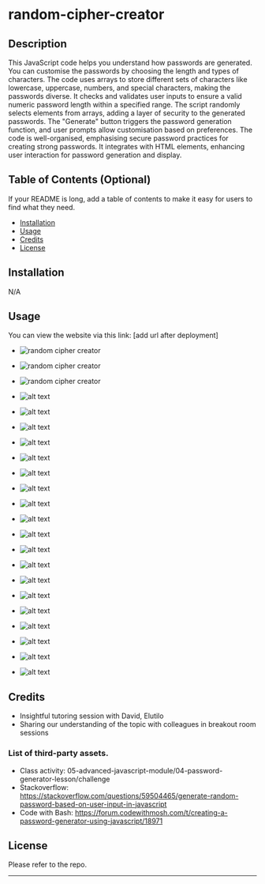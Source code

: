 # random-cipher-creator

## Description

This JavaScript code helps you understand how passwords are generated. You can customise the passwords by choosing the length and types of characters. The code uses arrays to store different sets of characters like lowercase, uppercase, numbers, and special characters, making the passwords diverse. It checks and validates user inputs to ensure a valid numeric password length within a specified range. The script randomly selects elements from arrays, adding a layer of security to the generated passwords. The "Generate" button triggers the password generation function, and user prompts allow customisation based on preferences. The code is well-organised, emphasising secure password practices for creating strong passwords. It integrates with HTML elements, enhancing user interaction for password generation and display.

## Table of Contents (Optional)

If your README is long, add a table of contents to make it easy for users to find what they need.

-   [Installation](#installation)
-   [Usage](#usage)
-   [Credits](#credits)
-   [License](#license)

## Installation

N/A

## Usage

You can view the website via this link: [add url after deployment]

-   ![random cipher creator](./gifs/e2e.gif)
-   ![random cipher creator](./gifs/cancel.gif)
-   ![random cipher creator](./gifs/negative.gif)

-   ![alt text](assets/images/func_1.png)
-   ![alt text](assets/images/func_2a.png)
-   ![alt text](assets/images/func_2b.png)
-   ![alt text](assets/images/func_3.png)
-   ![alt text](assets/images/rcc-html_001.png)
-   ![alt text](assets/images/rcc_01.png)
-   ![alt text](assets/images/rcc_02.png)
-   ![alt text](assets/images/rcc_03.png)
-   ![alt text](assets/images/rcc_04.png)
-   ![alt text](assets/images/rcc_05.png)
-   ![alt text](assets/images/rcc_06.png)
-   ![alt text](assets/images/rcc_07.png)
-   ![alt text](assets/images/rcc_08.png)
-   ![alt text](assets/images/rcc_09.png)
-   ![alt text](assets/images/rcc_10.png)
-   ![alt text](assets/images/rcc_11.png)
-   ![alt text](assets/images/rcc_12.png)
-   ![alt text](assets/images/rcc_13.png)
-   ![alt text](assets/images/rcc_14.png)

## Credits

-   Insightful tutoring session with David, Elutilo
-   Sharing our understanding of the topic with colleagues in breakout room sessions

### List of third-party assets.

-   Class activity: 05-advanced-javascript-module/04-password-generator-lesson/challenge
-   Stackoverflow: https://stackoverflow.com/questions/59504465/generate-random-password-based-on-user-input-in-javascript
-   Code with Bash: https://forum.codewithmosh.com/t/creating-a-password-generator-using-javascript/18971

## License

Please refer to the repo.

---
